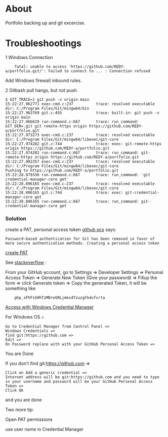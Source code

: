 # About

Portfolio backing up and git excercise.

# Troubleshootings

1 Windows Connection

```
    fatal: unable to access 'https://github.com/REDY-a/portfolio.git/': Failed to connect to ... : Connection refused
```

Add Windows firewall inbound rules.

2 Gitbash pull hangs, but not push

```
$ GIT_TRACE=1 git push -v origin main
15:22:27.962771 exec-cmd.c:237          trace: resolved executable dir: C:/Program Files/Git/mingw64/bin
15:22:27.963769 git.c:455               trace: built-in: git push -v origin main
15:22:27.966629 run-command.c:667       trace: run_command: GIT_DIR=.git git remote-https origin https://github.com/REDY-a/portfolio.git
15:22:27.973273 exec-cmd.c:237          trace: resolved executable dir: C:/Program Files/Git/mingw64/libexec/git-core
15:22:27.974282 git.c:744               trace: exec: git-remote-https origin https://github.com/REDY-a/portfolio.git
15:22:27.974282 run-command.c:667       trace: run_command: git-remote-https origin https://github.com/REDY-a/portfolio.git
15:22:27.982357 exec-cmd.c:237          trace: resolved executable dir: C:/Program Files/Git/mingw64/libexec/git-core
Pushing to https://github.com/REDY-a/portfolio.git
15:22:28.879336 run-command.c:667       trace: run_command: 'git credential-manager-core get'
15:22:28.896165 exec-cmd.c:237          trace: resolved executable dir: C:/Program Files/Git/mingw64/libexec/git-core
15:22:28.896165 git.c:744               trace: exec: git-credential-manager-core get
15:22:28.896165 run-command.c:667       trace: run_command: git-credential-manager-core get

```

### Solution

create a PAT, personal access token
[github ocs](https://docs.github.com/en/get-started/getting-started-with-git/why-is-git-always-asking-for-my-password)
says:

```
Password-based authentication for Git has been removed in favor of more secure authentication methods. Creating a personal access token
```

[create PAT](https://docs.github.com/en/authentication/keeping-your-account-and-data-secure/creating-a-personal-access-token)

See [stackoverflow](https://stackoverflow.com/a/68781050) :

From your GitHub account, go to Settings =>
Developer Settings => Personal Access Token =>
Generate New Token (Give your password) =>
Fillup the form => click Generate token =>
Copy the generated Token, it will be something like

```
    ghp_sFhFsSHhTzMDreGRLjmks4Tzuzgthdvfsrta
```



[Access with Windows Credential Manager](
https://stackoverflow.com/questions/68775869/message-support-for-password-authentication-was-removed-please-use-a-personal)

For Windows OS ⤴

```
Go to Credential Manager from Control Panel =>
Windows Credentials =>
find git:https://github.com =>
Edit =>
On Password replace with with your GitHub Personal Access Token =>
```
You are Done

If you don’t find git:https://github.com =>

```
Click on Add a generic credential =>
Internet address will be git:https://github.com and you need to type in your username and password will be your GitHub Personal Access Token =>
Click Ok
```
and you are done

Two more tip:

Open PAT permissions

use user name in Credential Manager
